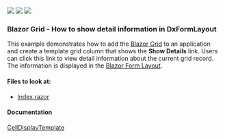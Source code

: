 <!-- default badges list -->
![](https://img.shields.io/endpoint?url=https://codecentral.devexpress.com/api/v1/VersionRange/198059517/22.1.2%2B)
[![](https://img.shields.io/badge/Open_in_DevExpress_Support_Center-FF7200?style=flat-square&logo=DevExpress&logoColor=white)](https://supportcenter.devexpress.com/ticket/details/T802161)
[![](https://img.shields.io/badge/📖_How_to_use_DevExpress_Examples-e9f6fc?style=flat-square)](https://docs.devexpress.com/GeneralInformation/403183)
<!-- default badges end -->

### Blazor Grid - How to show detail information in DxFormLayout


This example demonstrates how to add the [Blazor Grid](https://docs.devexpress.com/Blazor/403143/grid) to an application and create a template grid column that shows the **Show Details** link. Users can click this link to view detail information about the current grid record. The information is displayed in the [Blazor Form Layout](https://docs.devexpress.com/Blazor/DevExpress.Blazor.DxFormLayout).

<!-- default file list -->
#### Files to look at:

* [Index.razor](./CS/GridShowDetailInformation/Pages/Index.razor)
<!-- default file list end -->

#### Documentation

[CellDisplayTemplate](https://docs.devexpress.com/Blazor/DevExpress.Blazor.DxGridDataColumn.CellDisplayTemplate)
